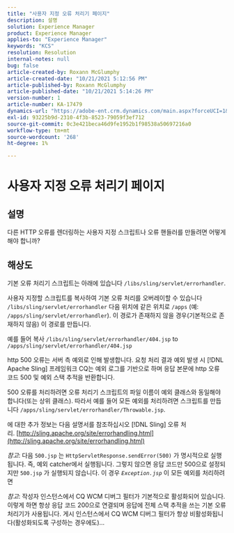 ```yaml
---
title: "사용자 지정 오류 처리기 페이지"
description: 설명
solution: Experience Manager
product: Experience Manager
applies-to: "Experience Manager"
keywords: "KCS"
resolution: Resolution
internal-notes: null
bug: false
article-created-by: Roxann McGlumphy
article-created-date: "10/21/2021 5:12:56 PM"
article-published-by: Roxann McGlumphy
article-published-date: "10/21/2021 5:14:26 PM"
version-number: 1
article-number: KA-17479
dynamics-url: "https://adobe-ent.crm.dynamics.com/main.aspx?forceUCI=1&pagetype=entityrecord&etn=knowledgearticle&id=4c665521-9232-ec11-b6e5-000d3a5ba97a"
exl-id: 93225b9d-2310-4f3b-8523-79059f3ef712
source-git-commit: 0c3e421beca46d9fe1952b1f98538a50697216a0
workflow-type: tm+mt
source-wordcount: '268'
ht-degree: 1%

---
```


# 사용자 지정 오류 처리기 페이지

## 설명


다른 HTTP 오류를 렌더링하는 사용자 지정 스크립트나 오류 핸들러를 만들려면 어떻게 해야 합니까?


## 해상도


기본 오류 처리기 스크립트는 아래에 있습니다 `/libs/sling/servlet/errorhandler`.

사용자 지정할 스크립트를 복사하여 기본 오류 처리를 오버레이할 수 있습니다 `/libs/sling/servlet/errorhandler` 다음 위치에 같은 위치로 `/apps` (예: `/apps/sling/servlet/errorhandler`). 이 경로가 존재하지 않을 경우(기본적으로 존재하지 않음) 이 경로를 만듭니다.

예를 들어 복사 `/libs/sling/servlet/errorhandler/404.jsp` to `/apps/sling/servlet/errorhandler/404.jsp`

http 500 오류는 서버 측 예외로 인해 발생합니다. 요청 처리 결과 예외 발생 시 [!DNL Apache Sling] 프레임워크 CQ는 예외 로그를 기반으로 하며 응답 본문에 http 오류 코드 500 및 예외 스택 추적을 반환합니다.

500 오류를 처리하려면 오류 처리기 스크립트의 파일 이름이 예외 클래스와 동일해야 합니다(또는 상위 클래스). 따라서 예를 들어 모든 예외를 처리하려면 스크립트를 만듭니다 `/apps/sling/servlet/errorhandler/Throwable.jsp`.

에 대한 추가 정보는 다음 설명서를 참조하십시오 [!DNL Sling] 오류 처리. [http://sling.apache.org/site/errorhandling.html](http://sling.apache.org/site/errorhandling.html)

*참고*: 다음 `500.jsp` 는 `HttpServletResponse.sendError(500)` 가 명시적으로 실행됩니다. 즉, 예외 catcher에서 실행됩니다.
그렇지 않으면 응답 코드만 500으로 설정되지만 `500.jsp` 가 실행되지 않습니다.
이 경우 *`Exception.jsp`* 이 모든 예외를 처리하려면

*참고*: 작성자 인스턴스에서 CQ WCM 디버그 필터가 기본적으로 활성화되어 있습니다. 이렇게 하면 항상 응답 코드 200으로 연결되며 응답에 전체 스택 추적을 쓰는 기본 오류 처리기가 사용됩니다. 게시 인스턴스에서 CQ WCM 디버그 필터가 항상 비활성화됩니다(활성화되도록 구성하는 경우에도)...
